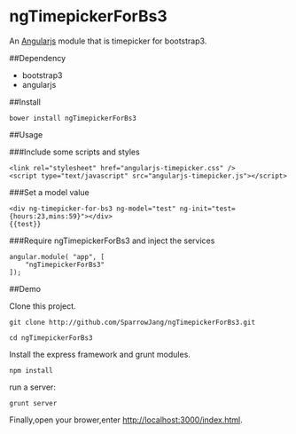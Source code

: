ngTimepickerForBs3
==================

An [Angularjs](http://angularjs.org/) module that is timepicker for bootstrap3.

##Dependency

* bootstrap3
* angularjs

##Install

```
bower install ngTimepickerForBs3
```

##Usage

###Include some scripts and styles

```
<link rel="stylesheet" href="angularjs-timepicker.css" />
<script type="text/javascript" src="angularjs-timepicker.js"></script>
```

###Set a model value
```
<div ng-timepicker-for-bs3 ng-model="test" ng-init="test={hours:23,mins:59}"></div>
{{test}}
```

###Require ngTimepickerForBs3 and inject the services
```
angular.module( "app", [
    "ngTimepickerForBs3"
]);
```

##Demo

Clone this project.
 
```
git clone http://github.com/SparrowJang/ngTimepickerForBs3.git
 
cd ngTimepickerForBs3
```
 
Install the express framework and grunt modules.
```
npm install
```
 
run a server:
```
grunt server
```
 
Finally,open your brower,enter [http://localhost:3000/index.html](http://localhost/index.html).



